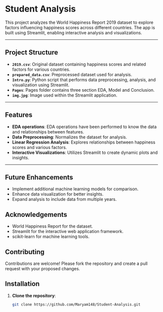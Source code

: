 # Student Analysis

This project analyzes the World Happiness Report 2019 dataset to explore factors influencing happiness scores across different countries. The app is built using Streamlit, enabling interactive analysis and visualizations.

---

## Project Structure

- **`2019.csv`**: Original dataset containing happiness scores and related factors for various countries.
- **`prepared_data.csv`**: Preprocessed dataset used for analysis.
- **`Intro.py`**: Python script that performs data preprocessing, analysis, and visualization using Streamlit.
- **`Pages`**: Pages folder contains three section EDA, Model and Conclusion.
- **`img.jpg`**: Image used within the Streamlit application.

---

## Features

- **EDA operations**: EDA operations have been performed to know the data and relationships between features.
- **Data Preprocessing**: Normalizes the dataset for analysis.
- **Linear Regression Analysis**: Explores relationships between happiness scores and various factors.
- **Interactive Visualizations**: Utilizes Streamlit to create dynamic plots and insights.

---
## Future Enhancements
- Implement additional machine learning models for comparison.
- Enhance data visualization for better insights.
- Expand analysis to include data from multiple years.

## Acknowledgements
- World Happiness Report for the dataset.
- Streamlit for the interactive web application framework.
- scikit-learn for machine learning tools.

## Contributing
Contributions are welcome! Please fork the repository and create a pull request with your proposed changes.



## Installation

1. **Clone the repository**:
   ```bash
   git clone https://github.com/Maryam148/Student-Analysis.git
